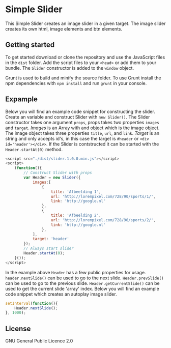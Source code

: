 # Simple Slider
This Simple Slider creates an image slider in a given target. The image slider creates its own html, image elements and btn elements.

## Getting started
To get started download or clone the repository and use the JavaScript files in the `dist` folder. Add the script files to your `<head>` or add them to your bundle. The `Slider` constructor is added to the `window` object.

Grunt is used to build and minify the source folder. To use Grunt install the npm dependencies with `npm install` and run `grunt` in your console.

## Expample
Below you will find an example code snippet for constructing the slider. Create an variable and construct Slider with `new Slider()`. The Slider constructor takes one argument `props`, props takes two properties `images` and `target`. *Images* is an Array with and object which is the image object. The image object takes three properties `title`, `url`, and `link`. *Target* is an string and only accepts id's, in this case the target is `#header` or `<div id='header'></div>`. If the Slider is contstructed it can be started with the `Header.startAt(0)` method.

```javascript
<script src="./dist/slider.1.0.0.min.js"></script>
<script>
	(function(){
		// Construct Slider with props 
		var Header = new Slider({
			images:[
				{   
					title: 'Afbeelding 1',
					url: 'http://lorempixel.com/728/90/sports/1/',
					link: 'http://google.nl'
				},
				{   
					title: 'Afbeelding 2',
					url: 'http://lorempixel.com/728/90/sports/2/',
					link: 'http://google.nl'
				},
			],
			target: 'header'
		});
		// Always start slider
		Header.startAt(0);
	}());
</script>
```

In the example above `Header` has a few public properties for usage. `header.nextSlide()` can be used to go to the next slide. `Header.prevSlide()` can be used to go to the previous slide. `Header.getCurrentSlide()` can be used to get the current slide 'array' index. Below you will find an example code snippet which creates an autoplay image slider.

```javascript
setInterval(function(){ 
	Header.nextSlide(); 
}, 1000);
```

## License
GNU General Public Licence 2.0